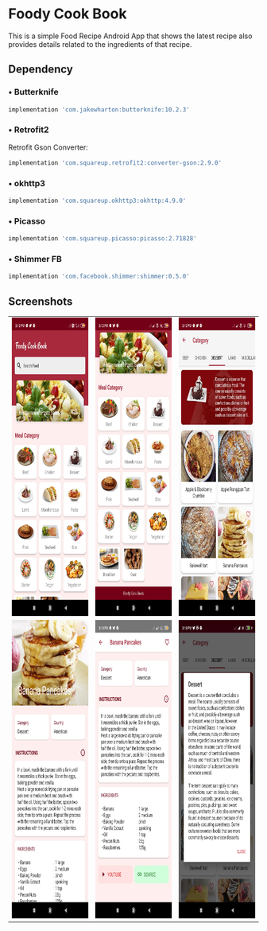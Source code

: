 # Foody Cook Book

This is a simple Food Recipe Android App that shows the latest recipe also provides details related to the ingredients of that recipe.

## Dependency

### • Butterknife
```bash
implementation 'com.jakewharton:butterknife:10.2.3'
```
### • Retrofit2 
Retrofit Gson Converter:
```bash
implementation 'com.squareup.retrofit2:converter-gson:2.9.0'
```
### • okhttp3
```bash
implementation 'com.squareup.okhttp3:okhttp:4.9.0'
```
### • Picasso
```bash
implementation 'com.squareup.picasso:picasso:2.71828'
```
### • Shimmer FB
```bash
implementation 'com.facebook.shimmer:shimmer:0.5.0'
```
## Screenshots
<table>
<tr>
    <td><img src="https://github.com/SatyamSoni23/FoodyCookBook/blob/main/Screenshots/1.jpg" width=340 height=600 padding = "20"/></td>
    <td><img src="https://github.com/SatyamSoni23/FoodyCookBook/blob/main/Screenshots/2.jpg" width=340 height=600 padding = "20"/></td>
    <td><img src="https://github.com/SatyamSoni23/FoodyCookBook/blob/main/Screenshots/3.jpg" width=340 height=600 padding = "20"/></td>
  </tr>
<tr>
<td><img src="https://github.com/SatyamSoni23/FoodyCookBook/blob/main/Screenshots/4.jpg" width=340 height=600 padding = "20"/></td>
<td><img src="https://github.com/SatyamSoni23/FoodyCookBook/blob/main/Screenshots/5.jpg" width=340 height=600 padding = "20"/></td>
<td><img src="https://github.com/SatyamSoni23/FoodyCookBook/blob/main/Screenshots/6.jpg" width=340 height=600 padding = "20"/></td>
  </tr>
</table>
